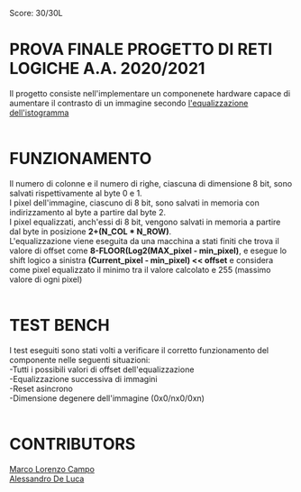 Score: 30/30L

# PROVA FINALE PROGETTO DI RETI LOGICHE A.A. 2020/2021
Il progetto consiste nell'implementare un componenete hardware capace di aumentare il contrasto di un immagine secondo [l'equalizzazione dell'istogramma](https://it.wikipedia.org/wiki/Equalizzazione_dell%27istogramma)<br>
<br>
# FUNZIONAMENTO 
Il numero di colonne e il numero di righe, ciascuna di dimensione 8 bit, sono salvati rispettivamente al byte 0 e 1.<br>
I pixel dell'immagine, ciascuno di 8 bit, sono salvati in memoria con indirizzamento al byte a partire dal byte 2.<br>
I pixel equalizzati, anch'essi di 8 bit, vengono salvati in memoria a partire dal byte in posizione __2+(N_COL * N_ROW)__.<br>
L'equalizzazione viene eseguita da una macchina a stati finiti che trova il valore di offset come __8-FLOOR(Log2(MAX_pixel - min_pixel)__, e esegue lo shift logico a sinistra __(Current_pixel - min_pixel) << offset__ e considera come pixel equalizzato il minimo tra il valore calcolato e 255 (massimo valore di ogni pixel)<br>
<br>
# TEST BENCH
I test eseguiti sono stati volti a verificare il corretto funzionamento del componente nelle seguenti situazioni:<br>
-Tutti i possibili valori di offset dell'equalizzazione<br>
-Equalizzazione successiva di immagini<br>
-Reset asincrono<br>
-Dimensione degenere dell'immagine (0x0/nx0/0xn)<br>
<br>
# CONTRIBUTORS
[Marco Lorenzo Campo](https://github.com/MarcoLorenzoCampo)<br>
[Alessandro De Luca](https://github.com/AlessandroDL)<br>
